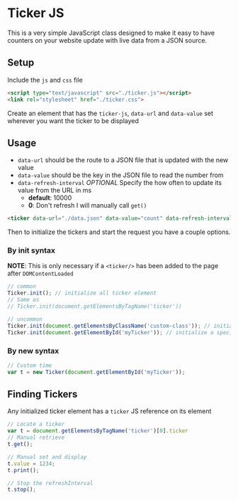 # Ticker JS
This is a very simple JavaScript class designed to make it easy to have
counters on your website update with live data from a JSON source.

## Setup
Include the `js` and `css` file

```html
<script type="text/javascript" src="./ticker.js"></script>
<link rel="stylesheet" href="./ticker.css">
```

Create an element that has the `ticker-js`, `data-url` and `data-value` set
wherever you want the ticker to be displayed

## Usage

- `data-url` should be the route to a JSON file that is updated with the new value
- `data-value` should be the key in the JSON file to read the number from
- `data-refresh-interval` _OPTIONAL_ Specify the how often to update its value from the URL in ms
    - **default**: 10000
    - **0**: Don't refresh I will manually call `get()`

```html
<ticker data-url="./data.json" data-value="count" data-refresh-interval="1000"></ticker>
```

Then to initialize the tickers and start the request you have a couple options.

### By init syntax
**NOTE**: This is only necessary if a `<ticker/>` has been added to the page after `DOMContentLoaded`
```javascript
// common
Ticker.init(); // initialize all ticker element
// Same as
// Ticker.init(document.getElementsByTagName('ticker'))

// uncommon
Ticker.init(document.getElementsByClassName('custom-class')); // initialize all custom-class tickers
Ticker.init(document.getElementById('myTicker')); // initialize a specific element ticker
```

### By new syntax
```javascript
// Custom time
var t = new Ticker(document.getElementById('myTicker'));
```

## Finding Tickers

Any initialized ticker element has a `ticker` JS reference on its element
```javascript
// Locate a ticker
var t = document.getElementsByTagName('ticker')[0].ticker
// Manual retrieve
t.get();

// Manual set and display
t.value = 1234;
t.print();

// Stop the refreshInterval
t.stop();
```
